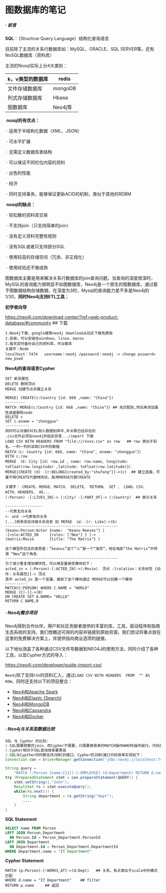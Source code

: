 



# 图数据库的笔记

##### · 前言

**SQL**：（Structrue Query Language）结构化查询语言

目前除了主流的关系行数据库如：MySQL、ORACLE、SQL SERVER等，还有NoSQL数据库（资料库）

主流的Nosql实际上分4大类别：

| k，v类型的数据库 | redis   |
| ---------------- | ------- |
| 文件存储数据库   | mongoDB |
| 列式存储数据库   | Hbase   |
| 图数据库         | Neo4j等 |

​	**nosql的有优点：**

​		· 适用于半结构化数据（XML、JSON）

​		· 可水平扩展

​		· 无需定义数据库表结构

​		· 可以保证不同栏位内容的资料

​		· 出色的性能

​		· 经济

​		· 同时支持事务，能够保证更新ACID的机制，类似于其他的RDBM

​	**nosql的缺点：**

​		· 较松散的资料库交易

​		· 不支持join（只支持简单的join）

​		· 没有定义资料完整性规则

​		· 没有SQL或者只支持部分SQL

​		· 使用较高的存储空间（冗余、非正规化）

​		· 使用经验还不够成熟

图数据库主要是用来解决关系行数据库的join查询问题，当查询的深度很深时，MySQL的查询能力很明显不如图数据库，Neo4j是一个原生的图数据库，通过基于图数据结构存储数据，在深度为3时，Mysql的查询能力差不多是Neo4j的1/30，**同时Neo4j支持ETL工具**；

**初学者向导**

https://neo4j.com/download-center/?ref=web-product-database/#community ## 下载

```
1.Neo4j下载，google搜索neo4j download从社区下载免费版
2.安装，可以安装在windows、linux、macos
3.每天定时备份自己的资料库，作业脚本
关键字：Node
localhost：7474   username：neo4j /password：neo4j -> change pssword= new_pswd
```

**Neo4j的查询语言Cypher**

```cypher
SET 新添属性
DELETE 删除顶点
MERGE 创建节点并建立关系

MERGE| CREATE(c:Country {id: 668 ,name: "China"})
---------
MATCH｜MERGE(c:Country {id: 668 ,name: "China"}) ## 先匹配到,然后再添加属性或者删除node
DELETE c
SET c.ename = "zhongguo" 
-----------
同时可以对接EXCEL倒入数据到库中,并关联已经存在的
.csv文件必须在neo4j的指定目录.../import 下面
LOAD CSV WITH HEADERS FROM "file:///xxxx.csv" as row   ## row 类似于别名，一列一列的读取CSV中的数据
MATCH（c: Country {id: 668, name: "China", ename: "zhongguo"}）
WITH c,row
MERGE （d: City {id: row.id , name: row.name, longitude: toFloat(row.longitude) ,latitude: toFloat(row.latitude)}）
MERGE|CREATE (d) -[r:BELONG{created_by:"shufang"}]->(c)  ## 建立连接，尽量不用CREATE代替MERGE，能用MERGE代替CREATE
```

```cypher
关键字： CREATE、MERGE、MATCH、 DELETE、 RETURN、 SET 、 LOAD、CSV、 WITH、HEADERS、 AS...
(:Person) -[:LIVES_IN]-> (:City) -[:PART_OF]-> (:Country)  ## 表示关系

-----------------
--代表无向关系
<- and ->代表有向关系
[...]用来添加详细关系信息 如 MERGE （a）-[r: Like]->(b)
---------------------------------------------------
(keanu:Person:Actor {name:  "Keanu Reeves"} )
-[role:ACTED_IN     {roles: ["Neo"] } ]-> 
(matrix:Movie       {title: "The Matrix"} )

这个模型所包含的意思是：“keanus”这个“人”是一个“演员”，他在电影“the Matrix”中饰演 “Neo”这个角色
---------------------------------------------------
为了减少重复增加模块性，可以用变量接受模块如下：
acted_in = (:Person)-[:ACTED_IN]->(:Movie)  顶点 -[ralation：关系标签 {动作：关系属性}]-> 顶点
其中 acted_in 是一个变量，接收了这个模块通过 MERGE可以创建一个模块
----------
MATCH(C:PERSON) WHERE C.NAME = "WORLD"
MERGE (C)-[]->(B) 
ON CREATE SET A.NAME= "HELLO" 
RETURN C.NAME,B
```

##### · Neo4j整合项目

Neo4j得到合作伙伴，用户和社区贡献者提供的丰富的库，工具，驱动程序和指南生态系统的支持。我们想概述可用的内容并链接到原始资源。我们尝试将重点放在这里的免费解决方案上，并提供指向商业选项的链接。

以下地址涵盖了各种通过CSV文件导数据到NEO4J的使用方法，同时介绍了各种工具，以及Cypher方式的导入：

https://neo4j.com/developer/guide-import-csv/  

`Neo4j`除了支持`CSV`的资料汇入，通过`LOAD CSV WITH HEADERS  FROM  "" AS ROW`，同时还支持以下的项目整合：

- [Neo4j和Apache Spark](https://neo4j.com/developer/integration/apache-spark)
- [Neo4j和Elastic {Search}](https://neo4j.com/developer/integration/elastic-search)
- [Neo4j和MongoDB](https://neo4j.com/developer/integration/mongodb)
- [Neo4j和Cassandra](https://neo4j.com/developer/integration/cassandra)
- [Neo4j和Docker](https://neo4j.com/developer/integration/docker)



##### · Neo4j与关系型数据比较

```java
SQL 与 Cypher 的比较:
1.SQL需要频繁的join、而Cypher不需要，只需要做简单的MATCH操作WHERE操作就行，代码量更少
2.Cypher相对于SQL查询效率要更高
3.SQL与Cypther同时都支持JDBC的接口，Cypher的JDBC接口代码简单实现如下：
Connection con = DriverManager.getConnection("jdbc:neo4j://localhost:7474/");

String query =
    "MATCH (:Person {name:{1}})-[:EMPLOYEE]-(d:Department) RETURN d.name as dept";
try (PreparedStatement stmt = con.prepareStatement(QUERY)) {
    stmt.setString(1,"John");
    ResultSet rs = stmt.executeQuery();
    while(rs.next()) {
        String department = rs.getString("dept");
        ....
    }
}
```

**SQL Statement**

```SQL
SELECT name FROM Person
LEFT JOIN Person_Department
  ON Person.Id = Person_Department.PersonId
LEFT JOIN Department
  ON Department.Id = Person_Department.DepartmentId
WHERE Department.name = "IT Department"
```

**Cypher Statement**

```cypher
MATCH (p:Person)-[:WORKS_AT]->(d:Dept)   ## 关系，有点类似于scala中的模式匹配
WHERE d.name = "IT Department"    ## filter
RETURN p.name     ## 返回
```